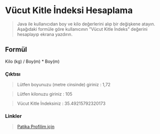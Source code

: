 # Vücut Kitle İndeksi Hesaplama
> Java ile kullanıcıdan boy ve kilo değerlerini alıp bir değişkene atayın. Aşağıdaki formüle göre kullanıcının "Vücut Kitle İndeks" değerini hesaplayıp ekrana yazdırın.

## Formül
Kilo (kg) / Boy(m) * Boy(m)

### Çıktısı
>Lütfen boyunuzu (metre cinsinde) giriniz : 1,72

>Lütfen kilonuzu giriniz : 105

>Vücut Kitle İndeksiniz : 35.49215792320173

### Linkler
> <a href="https://app.patika.dev/emrevaljean" target="_blank">Patika Profilim için</a>
